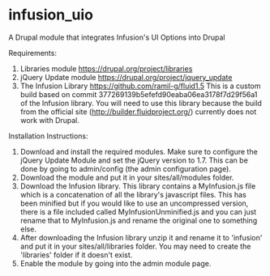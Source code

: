infusion_uio
============

A Drupal module that integrates Infusion's UI Options into Drupal

Requirements:

1. Libraries module 
   https://drupal.org/project/libraries
2. jQuery Update module
   https://drupal.org/project/jquery_update
3. The Infusion Library
   https://github.com/ramil-g/fluid1.5
   This is a custom build based on commit 377269139b5efefd90eaba06ea3178f7d29f56a1 of the Infusion library. 
   You will need to use this library because the build from the official site (http://builder.fluidproject.org/) currently does not work with Drupal.

Installation Instructions:

1. Download and install the required modules. Make sure to configure the jQuery Update Module and set the jQuery version to 1.7. This can be done by going to admin/config (the admin configuration page).
2. Download the module and put it in your sites/all/modules folder.
3. Download the Infusion library. This library contains a MyInfusion.js file which is a concatenation of all the library's javascript files. This has been minified but if you would like to use an uncompressed version, there is a file included called MyInfusionUnminified.js and you can just rename that to MyInfusion.js and rename the original one to something else. 
4. After downloading the Infusion library unzip it and rename it to 'infusion' and put it in your sites/all/libraries folder.
You may need to create the 'libraries' folder if it doesn't exist.
5. Enable the module by going into the admin module page.


